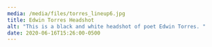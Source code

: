 ```yaml
---
media: /media/files/torres_lineup6.jpg
title: Edwin Torres Headshot
alt: "This is a black and white headshot of poet Edwin Torres. "
date: 2020-06-16T15:26:00-0500
---
```

